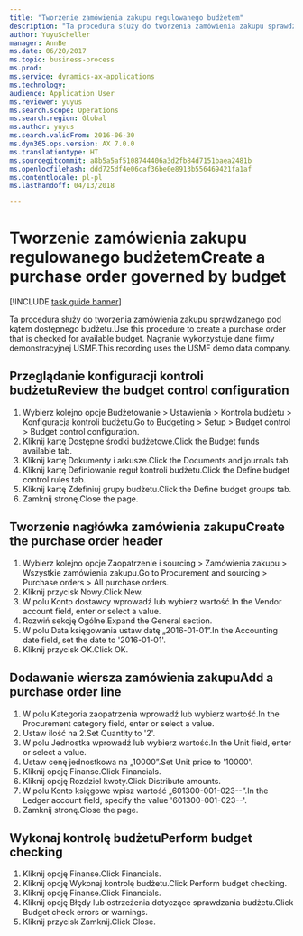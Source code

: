 ```yaml
--- 
title: "Tworzenie zamówienia zakupu regulowanego budżetem"
description: "Ta procedura służy do tworzenia zamówienia zakupu sprawdzanego pod kątem dostępnego budżetu."
author: YuyuScheller
manager: AnnBe
ms.date: 06/20/2017
ms.topic: business-process
ms.prod: 
ms.service: dynamics-ax-applications
ms.technology: 
audience: Application User
ms.reviewer: yuyus
ms.search.scope: Operations
ms.search.region: Global
ms.author: yuyus
ms.search.validFrom: 2016-06-30
ms.dyn365.ops.version: AX 7.0.0
ms.translationtype: HT
ms.sourcegitcommit: a8b5a5af5108744406a3d2fb84d7151baea2481b
ms.openlocfilehash: ddd725df4e06caf36be0e8913b556469421fa1af
ms.contentlocale: pl-pl
ms.lasthandoff: 04/13/2018

---
```

# <a name="create-a-purchase-order-governed-by-budget"></a><span data-ttu-id="e5217-103">Tworzenie zamówienia zakupu regulowanego budżetem</span><span class="sxs-lookup"><span data-stu-id="e5217-103">Create a purchase order governed by budget</span></span>

[!INCLUDE [task guide banner](../../includes/task-guide-banner.md)]

<span data-ttu-id="e5217-104">Ta procedura służy do tworzenia zamówienia zakupu sprawdzanego pod kątem dostępnego budżetu.</span><span class="sxs-lookup"><span data-stu-id="e5217-104">Use this procedure to create a purchase order that is checked for available budget.</span></span> <span data-ttu-id="e5217-105">Nagranie wykorzystuje dane firmy demonstracyjnej USMF.</span><span class="sxs-lookup"><span data-stu-id="e5217-105">This recording uses the USMF demo data company.</span></span>


## <a name="review-the-budget-control-configuration"></a><span data-ttu-id="e5217-106">Przeglądanie konfiguracji kontroli budżetu</span><span class="sxs-lookup"><span data-stu-id="e5217-106">Review the budget control configuration</span></span>
1. <span data-ttu-id="e5217-107">Wybierz kolejno opcje Budżetowanie > Ustawienia > Kontrola budżetu > Konfiguracja kontroli budżetu.</span><span class="sxs-lookup"><span data-stu-id="e5217-107">Go to Budgeting > Setup > Budget control > Budget control configuration.</span></span>
2. <span data-ttu-id="e5217-108">Kliknij kartę Dostępne środki budżetowe.</span><span class="sxs-lookup"><span data-stu-id="e5217-108">Click the Budget funds available tab.</span></span>
3. <span data-ttu-id="e5217-109">Kliknij kartę Dokumenty i arkusze.</span><span class="sxs-lookup"><span data-stu-id="e5217-109">Click the Documents and journals tab.</span></span>
4. <span data-ttu-id="e5217-110">Kliknij kartę Definiowanie reguł kontroli budżetu.</span><span class="sxs-lookup"><span data-stu-id="e5217-110">Click the Define budget control rules tab.</span></span>
5. <span data-ttu-id="e5217-111">Kliknij kartę Zdefiniuj grupy budżetu.</span><span class="sxs-lookup"><span data-stu-id="e5217-111">Click the Define budget groups tab.</span></span>
6. <span data-ttu-id="e5217-112">Zamknij stronę.</span><span class="sxs-lookup"><span data-stu-id="e5217-112">Close the page.</span></span>

## <a name="create-the-purchase-order-header"></a><span data-ttu-id="e5217-113">Tworzenie nagłówka zamówienia zakupu</span><span class="sxs-lookup"><span data-stu-id="e5217-113">Create the purchase order header</span></span>
1. <span data-ttu-id="e5217-114">Wybierz kolejno opcje Zaopatrzenie i sourcing > Zamówienia zakupu > Wszystkie zamówienia zakupu.</span><span class="sxs-lookup"><span data-stu-id="e5217-114">Go to Procurement and sourcing > Purchase orders > All purchase orders.</span></span>
2. <span data-ttu-id="e5217-115">Kliknij przycisk Nowy.</span><span class="sxs-lookup"><span data-stu-id="e5217-115">Click New.</span></span>
3. <span data-ttu-id="e5217-116">W polu Konto dostawcy wprowadź lub wybierz wartość.</span><span class="sxs-lookup"><span data-stu-id="e5217-116">In the Vendor account field, enter or select a value.</span></span>
4. <span data-ttu-id="e5217-117">Rozwiń sekcję Ogólne.</span><span class="sxs-lookup"><span data-stu-id="e5217-117">Expand the General section.</span></span>
5. <span data-ttu-id="e5217-118">W polu Data księgowania ustaw datę „2016-01-01”.</span><span class="sxs-lookup"><span data-stu-id="e5217-118">In the Accounting date field, set the date to '2016-01-01'.</span></span>
6. <span data-ttu-id="e5217-119">Kliknij przycisk OK.</span><span class="sxs-lookup"><span data-stu-id="e5217-119">Click OK.</span></span>

## <a name="add-a-purchase-order-line"></a><span data-ttu-id="e5217-120">Dodawanie wiersza zamówienia zakupu</span><span class="sxs-lookup"><span data-stu-id="e5217-120">Add a purchase order line</span></span>
1. <span data-ttu-id="e5217-121">W polu Kategoria zaopatrzenia wprowadź lub wybierz wartość.</span><span class="sxs-lookup"><span data-stu-id="e5217-121">In the Procurement category field, enter or select a value.</span></span>
2. <span data-ttu-id="e5217-122">Ustaw ilość na 2.</span><span class="sxs-lookup"><span data-stu-id="e5217-122">Set Quantity to '2'.</span></span>
3. <span data-ttu-id="e5217-123">W polu Jednostka wprowadź lub wybierz wartość.</span><span class="sxs-lookup"><span data-stu-id="e5217-123">In the Unit field, enter or select a value.</span></span>
4. <span data-ttu-id="e5217-124">Ustaw cenę jednostkowa na „10000”.</span><span class="sxs-lookup"><span data-stu-id="e5217-124">Set Unit price to '10000'.</span></span>
5. <span data-ttu-id="e5217-125">Kliknij opcję Finanse.</span><span class="sxs-lookup"><span data-stu-id="e5217-125">Click Financials.</span></span>
6. <span data-ttu-id="e5217-126">Kliknij opcję Rozdziel kwoty.</span><span class="sxs-lookup"><span data-stu-id="e5217-126">Click Distribute amounts.</span></span>
7. <span data-ttu-id="e5217-127">W polu Konto księgowe wpisz wartość „601300-001-023--”.</span><span class="sxs-lookup"><span data-stu-id="e5217-127">In the Ledger account field, specify the value '601300-001-023--'.</span></span>
8. <span data-ttu-id="e5217-128">Zamknij stronę.</span><span class="sxs-lookup"><span data-stu-id="e5217-128">Close the page.</span></span>

## <a name="perform-budget-checking"></a><span data-ttu-id="e5217-129">Wykonaj kontrolę budżetu</span><span class="sxs-lookup"><span data-stu-id="e5217-129">Perform budget checking</span></span>
1. <span data-ttu-id="e5217-130">Kliknij opcję Finanse.</span><span class="sxs-lookup"><span data-stu-id="e5217-130">Click Financials.</span></span>
2. <span data-ttu-id="e5217-131">Kliknij opcję Wykonaj kontrolę budżetu.</span><span class="sxs-lookup"><span data-stu-id="e5217-131">Click Perform budget checking.</span></span>
3. <span data-ttu-id="e5217-132">Kliknij opcję Finanse.</span><span class="sxs-lookup"><span data-stu-id="e5217-132">Click Financials.</span></span>
4. <span data-ttu-id="e5217-133">Kliknij opcję Błędy lub ostrzeżenia dotyczące sprawdzania budżetu.</span><span class="sxs-lookup"><span data-stu-id="e5217-133">Click Budget check errors or warnings.</span></span>
5. <span data-ttu-id="e5217-134">Kliknij przycisk Zamknij.</span><span class="sxs-lookup"><span data-stu-id="e5217-134">Click Close.</span></span>


